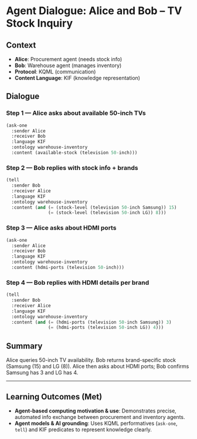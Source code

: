 # Agent Dialogue: Alice and Bob – TV Stock Inquiry

## Context
- **Alice**: Procurement agent (needs stock info)
- **Bob**: Warehouse agent (manages inventory)
- **Protocol**: KQML (communication)
- **Content Language**: KIF (knowledge representation)


## Dialogue

### Step 1 — Alice asks about available 50-inch TVs
```lisp
(ask-one
  :sender Alice
  :receiver Bob
  :language KIF
  :ontology warehouse-inventory
  :content (available-stock (television 50-inch)))
```

### Step 2 — Bob replies with stock info + brands
```lisp
(tell
  :sender Bob
  :receiver Alice
  :language KIF
  :ontology warehouse-inventory
  :content (and (= (stock-level (television 50-inch Samsung)) 15)
                (= (stock-level (television 50-inch LG)) 8)))
```

### Step 3 — Alice asks about HDMI ports
```lisp
(ask-one
  :sender Alice
  :receiver Bob
  :language KIF
  :ontology warehouse-inventory
  :content (hdmi-ports (television 50-inch)))
```

### Step 4 — Bob replies with HDMI details per brand
```lisp
(tell
  :sender Bob
  :receiver Alice
  :language KIF
  :ontology warehouse-inventory
  :content (and (= (hdmi-ports (television 50-inch Samsung)) 3)
                (= (hdmi-ports (television 50-inch LG)) 4)))
```


## Summary
Alice queries 50-inch TV availability. Bob returns brand-specific stock (Samsung (15) and LG (8)). Alice then asks about HDMI ports; Bob confirms Samsung has 3 and LG has 4.

---

## Learning Outcomes (Met)
- **Agent-based computing motivation & use**: Demonstrates precise, automated info exchange between procurement and inventory agents.
- **Agent models & AI grounding**: Uses KQML performatives (`ask-one`, `tell`) and KIF predicates to represent knowledge clearly.
